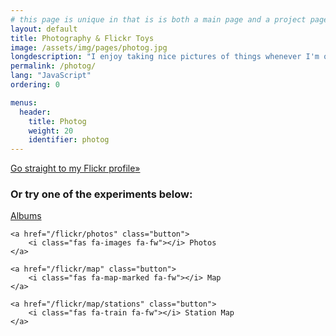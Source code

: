 ```yaml
---
# this page is unique in that is is both a main page and a project page, therefore it shares the metadata of both
layout: default
title: Photography & Flickr Toys
image: /assets/img/pages/photog.jpg
longdescription: "I enjoy taking nice pictures of things whenever I'm out and about. To experiment with my Flickr photos and their metadata I've also made some web-toys."
permalink: /photog/
lang: "JavaScript"
ordering: 0

menus:
  header:
    title: Photog
    weight: 20
    identifier: photog
---
```


<a href="https://www.flickr.com/photos/{{site.flickr}}" class="button big-border">
    <i class="fab fa-flickr fa-fw"></i> Go straight to my Flickr profile<span class="moving-icon" aria-hidden="true">&raquo;</span>
</a>

### Or try one of the experiments below:
<div class="button-group">
    <!-- this should be a <ul> but it doesn't matter *that* much -->
    <a href="/flickr/photosets" class="button">
        <i class="fas fa-list fa-fw"></i> Albums
    </a>

    <a href="/flickr/photos" class="button">
        <i class="fas fa-images fa-fw"></i> Photos
    </a>

    <a href="/flickr/map" class="button">
        <i class="fas fa-map-marked fa-fw"></i> Map
    </a>

    <a href="/flickr/map/stations" class="button">
        <i class="fas fa-train fa-fw"></i> Station Map
    </a>
</div>

